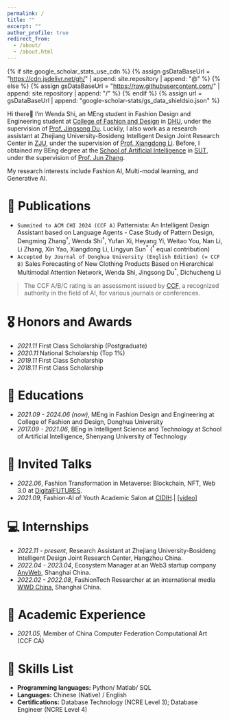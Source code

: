 ```yaml
---
permalink: /
title: ""
excerpt: ""
author_profile: true
redirect_from: 
  - /about/
  - /about.html
---
```


{% if site.google_scholar_stats_use_cdn %}
{% assign gsDataBaseUrl = "https://cdn.jsdelivr.net/gh/" | append: site.repository | append: "@" %}
{% else %}
{% assign gsDataBaseUrl = "https://raw.githubusercontent.com/" | append: site.repository | append: "/" %}
{% endif %}
{% assign url = gsDataBaseUrl | append: "google-scholar-stats/gs_data_shieldsio.json" %}

<span class='anchor' id='about-me'></span>

Hi there👋 I’m Wenda Shi, an MEng student in Fashion Design and Engineering student at [College of Fashion and Design](https://english.dhu.edu.cn/FashionandDesign/list.htm) in [DHU](https://english.dhu.edu.cn/), under the supervision of [Prof. Jingsong Du](https://fzys.dhu.edu.cn/2016/1226/c9846a173524/page.htm). Luckily, I also work as a research assistant at Zhejiang University-Bosideng Intelligent Design Joint Research Center in [ZJU](https://www.zju.edu.cn/), under the supervision of [Prof. Xiangdong Li](http://zju-capg.org/prof_li.htm). Before, I obtained my BEng degree at the [School of Artificial Intelligence](https://sai.sut.edu.cn/#) in [SUT]([https://english-iec.sut.edu.cn/](https://english.sut.edu.cn/)), under the supervision of [Prof. Jun Zhang](https://sai.sut.edu.cn/info/1061/1675.htm).

My research interests include Fashion AI, Multi-modal learning, and Generative AI. 

# 📝 Publications 

- `Summited to ACM CHI 2024 (CCF A)` Patternista: An Intelligent Design Assistant based on Language Agents - Case Study of Pattern Design, Dengming Zhang<sup>†</sup>, Wenda Shi<sup>†</sup>, Yufan Xi, Heyang Yi, Weitao You, Nan Li, Li Zhang, Xin Yao, Xiangdong Li, Lingyun Sun<sup>*</sup> (<sup>†</sup> equal contribution)
- `Accepted by Journal of Donghua University (English Edition) (= CCF B)` Sales Forecasting of New Clothing Products Based on Hierarchical Multimodal Attention Network, Wenda Shi, Jingsong Du<sup>*</sup>, Dichucheng Li

> The CCF A/B/C rating is an assessment issued by [CCF](https://www.ccf.org.cn/en/), a recognized authority in the field of AI, for various journals or conferences.

# 🎖 Honors and Awards
- *2021.11* First Class Scholarship (Postgraduate)
- *2020.11* National Scholarship (Top 1%)
- *2019.11* First Class Scholarship
- *2018.11* First Class Scholarship 

# 📖 Educations
- *2021.09 - 2024.06 (now)*, MEng in Fashion Design and Engineering at College of Fashion and Design, Donghua University
- *2017.09 - 2021.06*, BEng in Intelligent Science and Technology at School of Artificial Intelligence, Shenyang University of Technology

# 💬 Invited Talks
- *2022.06*, Fashion Transformation in Metaverse: Blockchain, NFT, Web 3.0 at [DigitalFUTURES](https://mp.weixin.qq.com/s/33BT_eEYA6yW73cOQr7DuA).
- *2021.09*, Fashion-AI of Youth Academic Salon at [CIDIH](https://www.cidih.tsinghua.edu.cn/).\| [\[video\]](https://www.bilibili.com/video/BV14P4y1Y7Ff/?spm_id_from=333.999.0.0&vd_source=32f6f61e74ca115cbaca6bd6bb144662)

# 💻 Internships
- *2022.11 - present*, Research Assistant at Zhejiang University-Bosideng Intelligent Design Joint Research Center, Hangzhou China.
- *2022.04 - 2023.04*, Ecosystem Manager at an Web3 startup company [AnyWeb](https://anyweb.cc/), Shanghai China.
- *2022.02 - 2022.08*, FashionTech Researcher at an international media [WWD China](http://wwdgreaterchina.com/), Shanghai China.

# 🧐 Academic Experience
- *2021.05*, Member of China Computer Federation Computational Art (CCF CA)

# 💪 Skills List
- **Programming languages:** Python/ Matlab/ SQL
- **Languages:** Chinese (Native) / English
- **Certifications:** Database Technology (NCRE Level 3); Database Engineer (NCRE Level 4)
